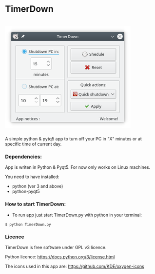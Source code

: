 # TimerDown

# ![TimerDown-new-UI.png](https://raw.githubusercontent.com/Pyntux/TimerDown/master/TimerDown.png)

A simple python &amp; pytq5 app to turn off your PC in "X" minutes or at specific time of current day.


### Dependencies:

App is writen in Python & Pyqt5. For now only works on Linux machines.
 
   You need to have installed:
 
   * python (ver 3 and above)
   * python-pyqt5
   
### How to start TimerDown:

- To run app just start TimerDown.py with python in your terminal:

```
$ python TimerDown.py
```

### Licence

TimerDown is free software under GPL v3 licence.

Python licence: https://docs.python.org/3/license.html

The icons used in this app are: https://github.com/KDE/oxygen-icons
